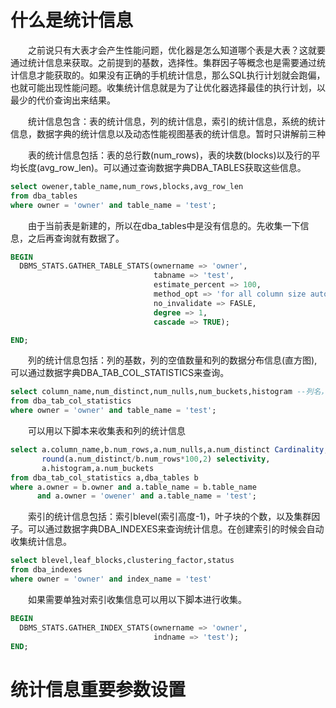 # 什么是统计信息

&emsp;&emsp;之前说只有大表才会产生性能问题，优化器是怎么知道哪个表是大表？这就要通过统计信息来获取。之前提到的基数，选择性。集群因子等概念也是需要通过统计信息才能获取的。如果没有正确的手机统计信息，那么SQL执行计划就会跑偏，也就可能出现性能问题。收集统计信息就是为了让优化器选择最佳的执行计划，以最少的代价查询出来结果。</br>

&emsp;&emsp;统计信息包含：表的统计信息，列的统计信息，索引的统计信息，系统的统计信息，数据字典的统计信息以及动态性能视图基表的统计信息。暂时只讲解前三种</br>

&emsp;&emsp;表的统计信息包括：表的总行数(num_rows)，表的块数(blocks)以及行的平均长度(avg_row_len)。可以通过查询数据字典DBA_TABLES获取这些信息。</br>

```SQL
select owener,table_name,num_rows,blocks,avg_row_len
from dba_tables
where owner = 'owner' and table_name = 'test';
```

&emsp;&emsp;由于当前表是新建的，所以在dba_tables中是没有信息的。先收集一下信息，之后再查询就有数据了。</br>

```SQL
BEGIN
  DBMS_STATS.GATHER_TABLE_STATS(ownername => 'owner',
                                tabname => 'test',
                                estimate_percent => 100,
                                method_opt => 'for all column size auto',
                                no_invalidate => FASLE,
                                degree => 1,
                                cascade => TRUE);

END;
```

&emsp;&emsp;列的统计信息包括：列的基数，列的空值数量和列的数据分布信息(直方图), 可以通过数据字典DBA_TAB_COL_STATISTICS来查询。</br>

```SQL
select column_name,num_distinct,num_nulls,num_buckets,histogram --列名，基数，空值数量，直方图桶数，直方图类型
from dba_tab_col_statistics
where owner = 'owner' and table_name = 'test';
```

&emsp;&emsp;可以用以下脚本来收集表和列的统计信息</br>

```SQL
select a.column_name,b.num_rows,a.num_nulls,a.num_distinct Cardinality,
       round(a.num_distinct/b.num_rows*100,2) selectivity,
       a.histogram,a.num_buckets
from dba_tab_col_statistics a,dba_tables b
where a.owner = b.owner and a.table_name = b.table_name
      and a.owner = 'owener' and a.table_name = 'test';
```

&emsp;&emsp;索引的统计信息包括：索引blevel(索引高度-1)，叶子块的个数，以及集群因子。可以通过数据字典DBA_INDEXES来查询统计信息。在创建索引的时候会自动收集统计信息。</br>

```SQL
select blevel,leaf_blocks,clustering_factor,status
from dba_indexes
where owner = 'owner' and index_name = 'test'
```

&emsp;&emsp;如果需要单独对索引收集信息可以用以下脚本进行收集。</br>

```SQL
BEGIN
  DBMS_STATS.GATHER_INDEX_STATS(ownername => 'owner',
                                indname => 'test');
END;
```

# 统计信息重要参数设置
